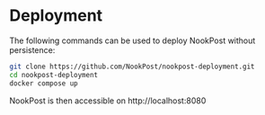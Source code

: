 # Deployment

The following commands can be used to deploy NookPost without persistence:
```bash
git clone https://github.com/NookPost/nookpost-deployment.git
cd nookpost-deployment
docker compose up
```
NookPost is then accessible on http://localhost:8080
